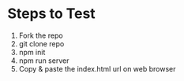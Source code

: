 # Steps to Test
1. Fork the repo
2. git clone repo
3. npm init
4. npm run server
5. Copy & paste the index.html url on web browser
